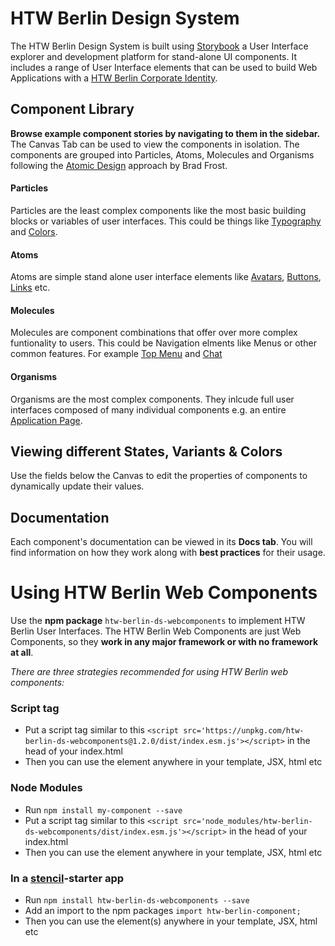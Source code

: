 # HTW Berlin Design System

The HTW Berlin Design System is built using [Storybook](https://storybook.js.org/docs/web-components/get-started/introduction) a User Interface explorer and development platform for stand-alone UI components.
It includes a range of User Interface elements that can be used to build Web Applications with a [HTW Berlin Corporate Identity](https://corporatedesign.htw-berlin.de/).

## Component Library

**Browse example component stories by navigating to them in the sidebar.** The Canvas Tab can be used to view the components in isolation.
The components are grouped into Particles, Atoms, Molecules and Organisms following the [Atomic Design](https://atomicdesign.bradfrost.com/table-of-contents/) approach by Brad Frost.

#### Particles

Particles are the least complex components like the most basic building blocks or variables of user interfaces. This could be things like [Typography](../?path=/story/design-system-particles-typography--typography) and [Colors](../?path=/story/design-system-particles-colors--page).

#### Atoms

Atoms are simple stand alone user interface elements like [Avatars](../?path=/story/design-system-atoms-avatar--avatar), [Buttons](../?path=/story/design-system-atoms-button--button), [Links](../?path=/story/design-system-atoms-link--link) etc.

#### Molecules

Molecules are component combinations that offer over more complex funtionality to users. This could be Navigation elments like Menus or other common features. For example [Top Menu](../?path=/story/design-system-molecules-top-menu--extended-standard) and [Chat](../?path=/story/design-system-molecules-chat--chat)

#### Organisms

Organisms are the most complex components. They inlcude full user interfaces composed of many individual components e.g. an entire [Application Page](../?path=/story/design-system-organisms-application-page--application-page).

## Viewing different States, Variants & Colors

Use the fields below the Canvas to edit the properties of components to dynamically update their values.

## Documentation

Each component's documentation can be viewed in its **Docs tab**. You will find information on how they work along with **best practices** for their usage.

# Using HTW Berlin Web Components

Use the **npm package** `htw-berlin-ds-webcomponents` to implement HTW Berlin User Interfaces. The HTW Berlin Web Components are just Web Components, so they **work in any major framework or with no framework at all**.

_There are three strategies recommended for using HTW Berlin web components:_

### Script tag

- Put a script tag similar to this `<script src='https://unpkg.com/htw-berlin-ds-webcomponents@1.2.0/dist/index.esm.js'></script>` in the head of your index.html
- Then you can use the element anywhere in your template, JSX, html etc

### Node Modules

- Run `npm install my-component --save`
- Put a script tag similar to this `<script src='node_modules/htw-berlin-ds-webcomponents/dist/index.esm.js'></script>` in the head of your index.html
- Then you can use the element anywhere in your template, JSX, html etc

### In a [stencil](https://stenciljs.com/)-starter app

- Run `npm install htw-berlin-ds-webcomponents --save`
- Add an import to the npm packages `import htw-berlin-component;`
- Then you can use the element(s) anywhere in your template, JSX, html etc
